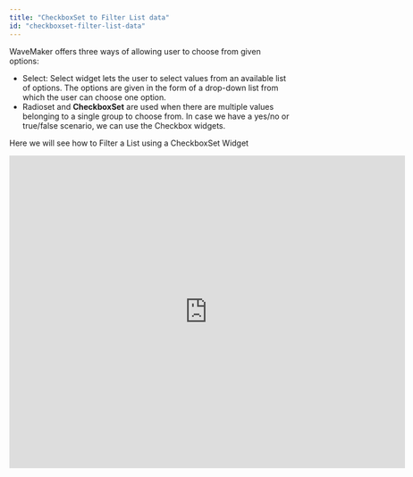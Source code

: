 ```yaml
---
title: "CheckboxSet to Filter List data"
id: "checkboxset-filter-list-data"
---
```


WaveMaker offers three ways of allowing user to choose from given options:

- Select: Select widget lets the user to select values from an available list of options. The options are given in the form of a drop-down list from which the user can choose one option.
- Radioset and **CheckboxSet** are used when there are multiple values belonging to a single group to choose from. In case we have a yes/no or true/false scenario, we can use the Checkbox widgets.

Here we will see how to Filter a List using a CheckboxSet Widget

<iframe width="708" height="560" src="https://docs.google.com/presentation/d/e/2PACX-1vS4UTa89bwxJ-hkJJTEqMVQmwux1zrIWIYpYWmwXrcX2FwByMq0RWT6Oe5HYmIVhuPLwJyUhcyHyj1R/embed?start=false&amp;loop=false&amp;delayms=3000" frameborder="0" allowfullscreen="allowfullscreen" mozallowfullscreen="mozallowfullscreen" webkitallowfullscreen="webkitallowfullscreen"></iframe>
